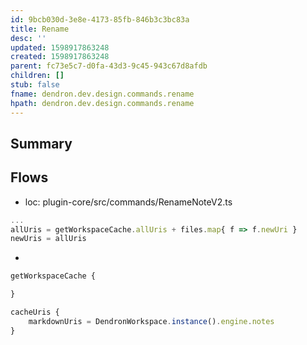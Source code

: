 ```yaml
---
id: 9bcb030d-3e8e-4173-85fb-846b3c3bc83a
title: Rename
desc: ''
updated: 1598917863248
created: 1598917863248
parent: fc73e5c7-d0fa-43d3-9c45-943c67d8afdb
children: []
stub: false
fname: dendron.dev.design.commands.rename
hpath: dendron.dev.design.commands.rename
---
```

## Summary

## Flows

- loc: plugin-core/src/commands/RenameNoteV2.ts

```ts
...
allUris = getWorkspaceCache.allUris + files.map{ f => f.newUri }
newUris = allUris

```

-

```ts
getWorkspaceCache {

}

cacheUris {
    markdownUris = DendronWorkspace.instance().engine.notes
}
```

